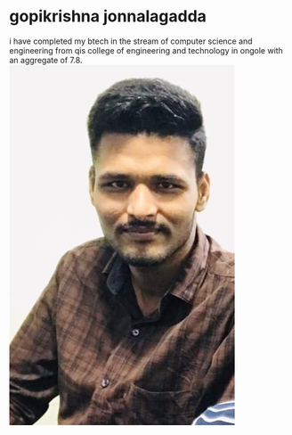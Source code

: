 # gopikrishna jonnalagadda
i have completed my btech in the stream of computer science and engineering  from qis college of engineering and technology in ongole with an aggregate of 7.8.
![profile image](gopikrishna.jpeg)